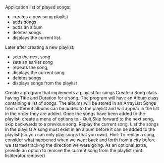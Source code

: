 
Application list of played songs:
- creates a new song playlist
- adds songs
- adds an album
- deletes songs
- displays the current list.

Later after creating a new playlist:
- sets the next song
- sets an earlier song
- repeats the song,
- displays the current song
- deletes songs
- displays songs from the playlist








Create a program that implements a playlist for songs
 Create a Song class having Title and Duration for a song.
  The program will have an Album class containing a list of songs.
  The albums will be stored in an ArrayList
  Songs from different albums can be added to the playlist and will appear in the list in the order
  they are added.
  Once the songs have been added to the playlist, create a menu of options to:-
  Quit,Skip forward to the next song, skip backwards to a previous song.  Replay the current song.
  List the songs in the playlist
  A song must exist in an album before it can be added to the playlist (so you can only play songs that
  you own).
  Hint:  To replay a song, consider what happened when we went back and forth from a city before we
  started tracking the direction we were going.
  As an optional extra, provide an option to remove the current song from the playlist
  (hint: listiterator.remove()
